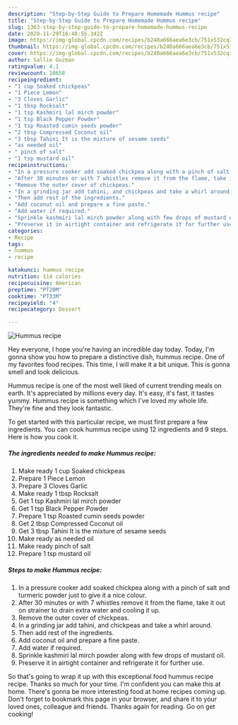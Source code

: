 ```yaml
---
description: "Step-by-Step Guide to Prepare Homemade Hummus recipe"
title: "Step-by-Step Guide to Prepare Homemade Hummus recipe"
slug: 1363-step-by-step-guide-to-prepare-homemade-hummus-recipe
date: 2020-11-29T16:48:55.342Z
image: https://img-global.cpcdn.com/recipes/b240a666aea6e3cb/751x532cq70/hummus-recipe-recipe-main-photo.jpg
thumbnail: https://img-global.cpcdn.com/recipes/b240a666aea6e3cb/751x532cq70/hummus-recipe-recipe-main-photo.jpg
cover: https://img-global.cpcdn.com/recipes/b240a666aea6e3cb/751x532cq70/hummus-recipe-recipe-main-photo.jpg
author: Sallie Guzman
ratingvalue: 4.1
reviewcount: 10658
recipeingredient:
- "1 cup Soaked chickpeas"
- "1 Piece Lemon"
- "3 Cloves Garlic"
- "1 tbsp Rocksalt"
- "1 tsp Kashmiri lal mirch powder"
- "1 tsp Black Pepper Powder"
- "1 tsp Roasted cumin seeds powder"
- "2 tbsp Compressed Coconut oil"
- "3 tbsp Tahini It is the mixture of sesame seeds"
- "as needed oil"
- " pinch of salt"
- "1 tsp mustard oil"
recipeinstructions:
- "In a pressure cooker add soaked chickpea along with a pinch of salt and turmeric powder just to give it a nice colour."
- "After 30 minutes or with 7 whistles remove it from the flame, take it out on strainer to drain extra water and cooling it up."
- "Remove the outer cover of chickpeas."
- "In a grinding jar add tahini, and chickpeas and take a whirl around."
- "Then add rest of the ingredients."
- "Add coconut oil and prepare a fine paste."
- "Add water if required."
- "Sprinkle kashmiri lal mirch powder along with few drops of mustard oil."
- "Preserve it in airtight container and refrigerate it for further use."
categories:
- Recipe
tags:
- hummus
- recipe

katakunci: hummus recipe 
nutrition: 114 calories
recipecuisine: American
preptime: "PT20M"
cooktime: "PT33M"
recipeyield: "4"
recipecategory: Dessert

---
```



![Hummus recipe](https://img-global.cpcdn.com/recipes/b240a666aea6e3cb/751x532cq70/hummus-recipe-recipe-main-photo.jpg)

Hey everyone, I hope you're having an incredible day today. Today, I'm gonna show you how to prepare a distinctive dish, hummus recipe. One of my favorites food recipes. This time, I will make it a bit unique. This is gonna smell and look delicious.



Hummus recipe is one of the most well liked of current trending meals on earth. It's appreciated by millions every day. It's easy, it's fast, it tastes yummy. Hummus recipe is something which I've loved my whole life. They're fine and they look fantastic.


To get started with this particular recipe, we must first prepare a few ingredients. You can cook hummus recipe using 12 ingredients and 9 steps. Here is how you cook it.

<!--inarticleads1-->

##### The ingredients needed to make Hummus recipe:

1. Make ready 1 cup Soaked chickpeas
1. Prepare 1 Piece Lemon
1. Prepare 3 Cloves Garlic
1. Make ready 1 tbsp Rocksalt
1. Get 1 tsp Kashmiri lal mirch powder
1. Get 1 tsp Black Pepper Powder
1. Prepare 1 tsp Roasted cumin seeds powder
1. Get 2 tbsp Compressed Coconut oil
1. Get 3 tbsp Tahini It is the mixture of sesame seeds
1. Make ready as needed oil
1. Make ready  pinch of salt
1. Prepare 1 tsp mustard oil




<!--inarticleads2-->

##### Steps to make Hummus recipe:

1. In a pressure cooker add soaked chickpea along with a pinch of salt and turmeric powder just to give it a nice colour.
1. After 30 minutes or with 7 whistles remove it from the flame, take it out on strainer to drain extra water and cooling it up.
1. Remove the outer cover of chickpeas.
1. In a grinding jar add tahini, and chickpeas and take a whirl around.
1. Then add rest of the ingredients.
1. Add coconut oil and prepare a fine paste.
1. Add water if required.
1. Sprinkle kashmiri lal mirch powder along with few drops of mustard oil.
1. Preserve it in airtight container and refrigerate it for further use.




So that's going to wrap it up with this exceptional food hummus recipe recipe. Thanks so much for your time. I'm confident you can make this at home. There's gonna be more interesting food at home recipes coming up. Don't forget to bookmark this page in your browser, and share it to your loved ones, colleague and friends. Thanks again for reading. Go on get cooking!

